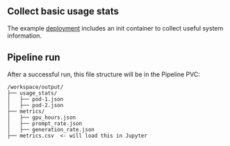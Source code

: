 ## Collect basic usage stats

The example [deployment](./deployment-with-usage-stats.yaml) includes an init container to collect useful system information.

## Pipeline run

After a successful run, this file structure will be in the Pipeline PVC:

```
/workspace/output/
├── usage_stats/
│   ├── pod-1.json
│   ├── pod-2.json
├── metrics/
│   ├── gpu_hours.json
│   ├── prompt_rate.json
│   ├── generation_rate.json
├── metrics.csv  <- will load this in Jupyter
```
